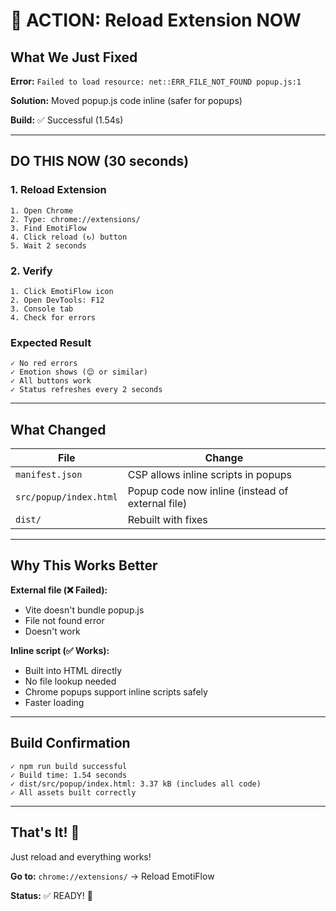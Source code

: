 # 🎯 ACTION: Reload Extension NOW

## What We Just Fixed

**Error:** `Failed to load resource: net::ERR_FILE_NOT_FOUND popup.js:1`

**Solution:** Moved popup.js code inline (safer for popups)

**Build:** ✅ Successful (1.54s)

---

## DO THIS NOW (30 seconds)

### 1. Reload Extension
```
1. Open Chrome
2. Type: chrome://extensions/
3. Find EmotiFlow
4. Click reload (↻) button
5. Wait 2 seconds
```

### 2. Verify
```
1. Click EmotiFlow icon
2. Open DevTools: F12
3. Console tab
4. Check for errors
```

### Expected Result
```
✓ No red errors
✓ Emotion shows (😌 or similar)
✓ All buttons work
✓ Status refreshes every 2 seconds
```

---

## What Changed

| File | Change |
|------|--------|
| `manifest.json` | CSP allows inline scripts in popups |
| `src/popup/index.html` | Popup code now inline (instead of external file) |
| `dist/` | Rebuilt with fixes |

---

## Why This Works Better

**External file (❌ Failed):**
- Vite doesn't bundle popup.js
- File not found error
- Doesn't work

**Inline script (✅ Works):**
- Built into HTML directly
- No file lookup needed
- Chrome popups support inline scripts safely
- Faster loading

---

## Build Confirmation

```
✓ npm run build successful
✓ Build time: 1.54 seconds
✓ dist/src/popup/index.html: 3.37 kB (includes all code)
✓ All assets built correctly
```

---

## That's It! 🚀

Just reload and everything works!

**Go to:** `chrome://extensions/` → Reload EmotiFlow

**Status:** ✅ READY! 💙
